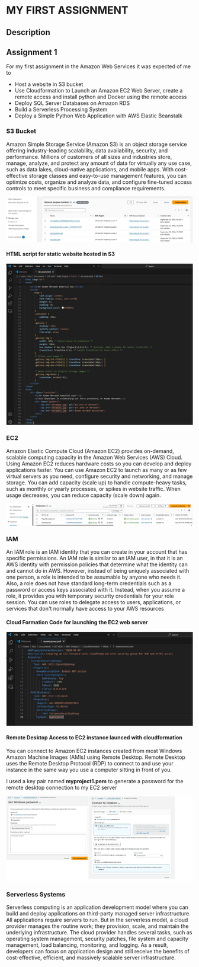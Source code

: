 # MY FIRST ASSIGNMENT 

## Description

## Assignment 1

For my first assignment in the Amazon Web Services it was expected of me to

* Host a website in S3 bucket
* Use Cloudformation to Launch an Amazon EC2 Web Server, create a remote access and install python and Docker using the remote access
* Deploy SQL Server Databases on Amazon RDS
* Build a Serverless Processing System
* Deploy a Simple Python Web Application with AWS Elastic Beanstalk

### S3 Bucket

Amazon Simple Storage Service (Amazon S3) is an object storage service offering industry-leading scalability, data availability, security, and performance. Millions of customers of all sizes and industries store, manage, analyze, and protect any amount of data for virtually any use case, such as data lakes, cloud-native applications, and mobile apps. With cost-effective storage classes and easy-to-use management features, you can optimize costs, organize and analyze data, and configure fine-tuned access controls to meet specific business and compliance requirements.

![Image Alt](https://github.com/tonyaws2024/project1/blob/c4d033b75fcd18f99955df3fe2463a4aa3dac69c/Screenshot%20of%20S3%20buckets.jpg)

#### HTML script for static website hosted in S3

![Image Alt](https://github.com/tonyaws2024/project1/blob/44169d5bf4c689c4046600647e7cfbe8d11af3a1/HTML%20Script%20for%20the%20static%20website%20hosted%20in%20S3%20bucket.jpg)

### EC2

Amazon Elastic Compute Cloud (Amazon EC2) provides on-demand, scalable computing capacity in the Amazon Web Services (AWS) Cloud. Using Amazon EC2 reduces hardware costs so you can develop and deploy applications faster. You can use Amazon EC2 to launch as many or as few virtual servers as you need, configure security and networking, and manage storage. You can add capacity (scale up) to handle compute-heavy tasks, such as monthly or yearly processes, or spikes in website traffic. When usage decreases, you can reduce capacity (scale down) again.

![Image Alt](https://github.com/tonyaws2024/project1/blob/9eaa32aebb8b4cb8eaa1dee318feafcca165a99d/Screenshot%20of%20EC2%20instances.jpg)

### IAM

An IAM role is an IAM identity that you can create in your account that has specific permissions. An IAM role is similar to an IAM user, in that it is an AWS identity with permission policies that determine what the identity can and cannot do in AWS. However, instead of being uniquely associated with one person, a role is intended to be assumable by anyone who needs it. Also, a role does not have standard long-term credentials such as a password or access keys associated with it. Instead, when you assume a role, it provides you with temporary security credentials for your role session. You can use roles to delegate access to users, applications, or services that don't normally have access to your AWS resources



#### Cloud Formation Code for launching the EC2 web server

![Image Alt](https://github.com/tonyaws2024/project1/blob/9cee273fcb596ae2448d931a1c776a49ad1d3956/Cloud%20Formation%20Code%20for%20EC%202.jpg)

#### Remote Desktop Access to EC2 instance launced with cloudformation

You can connect to Amazon EC2 instances created from most Windows Amazon Machine Images (AMIs) using Remote Desktop. Remote Desktop uses the Remote Desktop Protocol (RDP) to connect to and use your instance in the same way you use a computer sitting in front of you.

I used a key pair named **myproject1.pem** to generate a password for the remote desktop connection to my EC2 server

![Image Alt](https://github.com/tonyaws2024/project1/blob/df8624f3e5297165a9f66aea88b0b746fac1cd86/RDP%20connection.jpg)

### Serverless Systems

Serverless computing is an application development model where you can build and deploy applications on third-party managed server infrastructure. All applications require servers to run. But in the serverless model, a cloud provider manages the routine work; they provision, scale, and maintain the underlying infrastructure. The cloud provider handles several tasks, such as operating system management, security patches, file system and capacity management, load balancing, monitoring, and logging. As a result, developers can focus on application design and still receive the benefits of cost-effective, efficient, and massively scalable server infrastructure.





